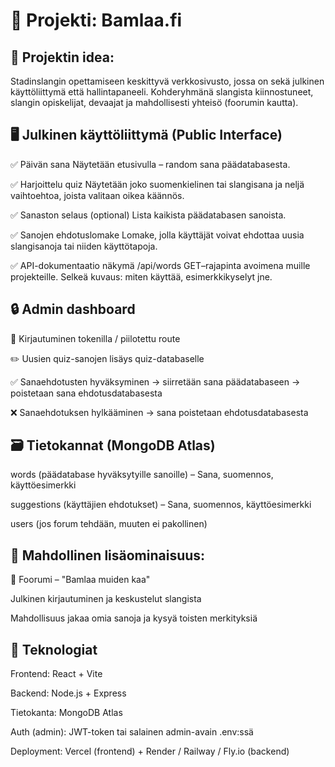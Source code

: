 # 🧠 Projekti: Bamlaa.fi

## 🎯 Projektin idea:
Stadinslangin opettamiseen keskittyvä verkkosivusto, jossa on sekä julkinen käyttöliittymä että hallintapaneeli.
Kohderyhmänä slangista kiinnostuneet, slangin opiskelijat, devaajat ja mahdollisesti yhteisö (foorumin kautta).

## 🖥️ Julkinen käyttöliittymä (Public Interface)
✅ Päivän sana
Näytetään etusivulla – random sana päädatabasesta.

✅ Harjoittelu quiz
Näytetään joko suomenkielinen tai slangisana ja neljä vaihtoehtoa, joista valitaan oikea käännös.

✅ Sanaston selaus (optional)
Lista kaikista päädatabasen sanoista.

✅ Sanojen ehdotuslomake
Lomake, jolla käyttäjät voivat ehdottaa uusia slangisanoja tai niiden käyttötapoja.

✅ API-dokumentaatio näkymä
/api/words GET–rajapinta avoimena muille projekteille.
Selkeä kuvaus: miten käyttää, esimerkkikyselyt jne.

## 🔒 Admin dashboard
🔧 Kirjautuminen tokenilla / piilotettu route

✏️ Uusien quiz-sanojen lisäys quiz-databaselle

✅ Sanaehdotusten hyväksyminen
→ siirretään sana päädatabaseen
→ poistetaan sana ehdotusdatabasesta

❌ Sanaehdotuksen hylkääminen
→ sana poistetaan ehdotusdatabasesta

## 🗃️ Tietokannat (MongoDB Atlas)
words (päädatabase hyväksytyille sanoille)
 – Sana, suomennos, käyttöesimerkki

suggestions (käyttäjien ehdotukset)
 – Sana, suomennos, käyttöesimerkki

users (jos forum tehdään, muuten ei pakollinen)

## 🧪 Mahdollinen lisäominaisuus:
💬 Foorumi – "Bamlaa muiden kaa"

Julkinen kirjautuminen ja keskustelut slangista

Mahdollisuus jakaa omia sanoja ja kysyä toisten merkityksiä

## 🧱 Teknologiat
Frontend: React + Vite

Backend: Node.js + Express

Tietokanta: MongoDB Atlas

Auth (admin): JWT-token tai salainen admin-avain .env:ssä

Deployment: Vercel (frontend) + Render / Railway / Fly.io (backend)
